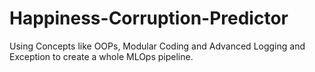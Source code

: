 # Happiness-Corruption-Predictor
Using Concepts like OOPs, Modular Coding and Advanced Logging and Exception to create a whole MLOps pipeline.
